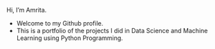 Hi, I’m Amrita. 
- Welcome to my Github profile.
- This is a portfolio of the projects I did in Data Science and Machine Learning using Python Programming.
  

<!---
Amrita-Ka/Amrita-Ka is a ✨ special ✨ repository because its `README.md` (this file) appears on your GitHub profile.
You can click the Preview link to take a look at your changes.
--->
